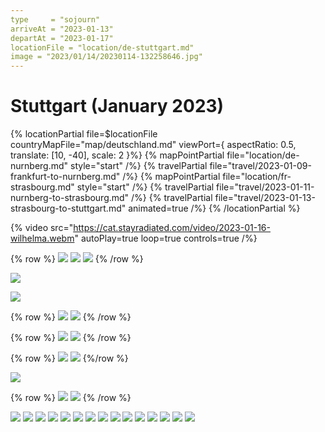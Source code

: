 ```yaml
---
type     = "sojourn"
arriveAt = "2023-01-13"
departAt = "2023-01-17"
locationFile = "location/de-stuttgart.md"
image = "2023/01/14/20230114-132258646.jpg"
---
```


# Stuttgart (January 2023)

{% locationPartial file=$locationFile countryMapFile="map/deutschland.md"
viewPort={ aspectRatio: 0.5, translate: [10, -40], scale: 2 }%}
  {% mapPointPartial file="location/de-nurnberg.md" style="start" /%}
  {% travelPartial file="travel/2023-01-09-frankfurt-to-nurnberg.md" /%}
  {% mapPointPartial file="location/fr-strasbourg.md" style="start" /%}
  {% travelPartial file="travel/2023-01-11-nurnberg-to-strasbourg.md" /%}
  {% travelPartial file="travel/2023-01-13-strasbourg-to-stuttgart.md"
  animated=true /%}
{% /locationPartial %}

{% video src="https://cat.stayradiated.com/video/2023-01-16-wilhelma.webm" autoPlay=true loop=true controls=true /%}

{% row %}
![](2023/01/13/20230113-131809344.jpg)
![](2023/01/13/20230113-124600997.jpg)
![](2023/01/13/20230113-125023789.jpg)
{% /row %}

![](2023/01/13/20230113-131111330.jpg)

![](2023/01/13/20230113-125427003.jpg)

{% row %}
![](2023/01/13/20230113-140039189.jpg)
![](2023/01/13/20230113-142250759.jpg)
{% /row %}

{% row %}
![](2023/01/13/20230113-195838908.jpg)
![](2023/01/13/20230113-183653657.jpg)
{% /row %}

{% row %}
![](2023/01/14/20230114-124823272.jpg)
![](2023/01/14/20230114-132258646.jpg)
{%/row %}

![](2023/01/14/20230114-130730873.jpg)

{% row %}
![](2023/01/14/20230114-132536272.jpg)
![](2023/01/14/20230114-133146476.jpg)
{% /row %}


![](2023/01/15/20230115-132243729.jpg)
![](2023/01/15/20230115-140721747.jpg)
![](2023/01/15/20230115-141611614.jpg)
![](2023/01/15/20230115-144100410.jpg)
![](2023/01/15/20230115-144446337.jpg)
![](2023/01/15/20230115-145008370.jpg)
![](2023/01/15/20230115-150753411.jpg)
![](2023/01/15/20230115-151148609.jpg)
![](2023/01/15/20230115-152058906.jpg)
![](2023/01/15/20230115-152351492.jpg)
![](2023/01/15/20230115-162403951.jpg)
![](2023/01/15/20230115-162716792.jpg)
![](2023/01/15/20230115-164240352.jpg)
![](2023/01/15/20230115-164738330.jpg)
![](2023/01/15/20230115-212200.jpg   )
